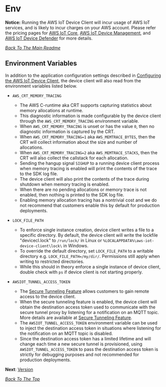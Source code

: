 # Env
 **Notice:** Running the AWS IoT Device Client will incur usage of AWS IoT services, and is likely to incur charges on your AWS account. Please refer the pricing pages for [AWS IoT Core](https://aws.amazon.com/iot-core/pricing/), [AWS IoT Device Management](https://aws.amazon.com/iot-device-management/pricing/), and [AWS IoT Device Defender](https://aws.amazon.com/iot-device-defender/pricing/) for more details.

[*Back To The Main Readme*](../README.md)

## Environment Variables

In addition to the application configuration settings described in [Configuring the AWS IoT Device Client](CONFIG.md), the device client will also read from the environment variables listed below.

* `AWS_CRT_MEMORY_TRACING`
    * The AWS C-runtime aka CRT supports capturing statistics about memory allocations at runtime.
    * This diagnostic information is made configurable by the device client through the `AWS_CRT_MEMORY_TRACING` environment variable.
    * When `AWS_CRT_MEMORY_TRACING` is unset or has the value `0`, then no diagnostic information is captured by the CRT.
    * When `AWS_CRT_MEMORY_TRACING=1` aka `AWS_MEMTRACE_BYTES`, then the CRT will collect information about the size and number of allocations.
    * When `AWS_CRT_MEMORY_TRACING=2` aka `AWS_MEMTRACE_STACKS`, then the CRT will also collect the callstack for each allocation.
    * Sending the hangup signal `SIGHUP` to a running device client process when memory tracing is enabled will print the contents of the trace to the SDK log file.
    * The device client will also print the contents of the trace during shutdown when memory tracing is enabled.
    * When there are no pending allocations or memory trace is not enabled, then nothing is printed to the SDK log file.
    * Enabling memory allocation tracing has a nontrivial cost and we do not recommend that customers enable this by default for production deployments.
    
* `LOCK_FILE_PATH`
  * To enforce single instance creation, device client writes a file to a specific directory. By default, the device client will write the lockfile "devicecl.lock" to `/run/lock/` in Linux or `%LOCALAPPDATA%\aws-iot-device-client\lock\` in Windows. 
  * To override the default directory, set `LOCK_FILE_PATH` to a writable directory e.g. `LOCK_FILE_PATH=/my/dir/`. Permissions still apply when writing to restricted directories.
  * While this should in theory enforce a single instance of device client, double check with `ps` if device client is not starting properly.
  
* `AWSIOT_TUNNEL_ACCESS_TOKEN`
    * The [Secure Tunneling Feature](../source/tunneling/README.md) allows customers to gain remote access to the device client.
    * When the secure tunneling feature is enabled, the device client will obtain the destination access token used to communicate with the secure tunnel proxy by listening for a notification on an MQTT topic.  More details are available at [Secure Tunneling Feature](../source/tunneling/README.md).
    * The `AWSIOT_TUNNEL_ACCESS_TOKEN` environment variable can be used to inject the destination access token in situations where listening for the notification on an MQTT topic is disabled.
    * Since the destination access token has a limited lifetime and will change each time a new secure tunnel is provisioned, using `AWSIOT_TUNNEL_ACCESS_TOKEN` to pass the destination access token is strictly for debugging purposes and not recommended for production deployments.

**Next**: [Version](VERSION.md)

[*Back To The Top*](#env)
